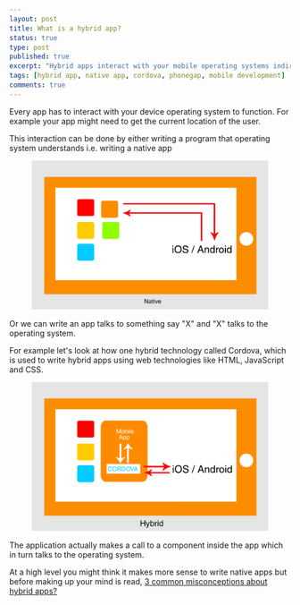 ```yaml
---
layout: post
title: What is a hybrid app?
status: true
type: post
published: true
excerpt: "Hybrid apps interact with your mobile operating systems indirectly."
tags: [hybrid app, native app, cordova, phonegap, mobile development]
comments: true
---
```


Every app has to interact with your device operating system to function. For example your app might need to get the current
location of the user.

This interaction can be done by either writing a program that operating system understands i.e. writing a native app

<figure>
	<img src="../images/native.jpg">
</figure>

 
Or we can write an app talks to something say "X" and "X" talks to the operating system.

For example let's look at how one hybrid technology called Cordova, which is used to write hybrid apps using web
technologies like HTML, JavaScript and CSS.
<figure>
	<img src="../images/hybrid.jpg">
</figure>

The application actually makes a call to a component inside the app which in turn talks to the operating system.

At a high level you might think it makes more sense to write native apps but before making up your mind is read, 
[3 common misconceptions about hybrid apps?](https://vishesh.space/3-common-misconceptions-about-hybrid-apps/)